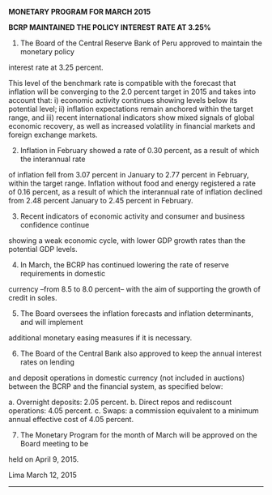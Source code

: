 **MONETARY PROGRAM FOR MARCH 2015**

**BCRP MAINTAINED THE POLICY INTEREST RATE AT 3.25%**

1. The Board of the Central Reserve Bank of Peru approved to maintain the monetary policy

interest rate at 3.25 percent.

This level of the benchmark rate is compatible with the forecast that inflation will be
converging to the 2.0 percent target in 2015 and takes into account that: i) economic activity
continues showing levels below its potential level; ii) inflation expectations remain anchored
within the target range, and iii) recent international indicators show mixed signals of global
economic recovery, as well as increased volatility in financial markets and foreign exchange
markets.

2. Inflation in February showed a rate of 0.30 percent, as a result of which the interannual rate

of inflation fell from 3.07 percent in January to 2.77 percent in February, within the target
range. Inflation without food and energy registered a rate of 0.16 percent, as a result of
which the interannual rate of inflation declined from 2.48 percent January to 2.45 percent in
February.

3. Recent indicators of economic activity and consumer and business confidence continue

showing a weak economic cycle, with lower GDP growth rates than the potential GDP levels.

4. In March, the BCRP has continued lowering the rate of reserve requirements in domestic

currency –from 8.5 to 8.0 percent– with the aim of supporting the growth of credit in soles.

5. The Board oversees the inflation forecasts and inflation determinants, and will implement

additional monetary easing measures if it is necessary.

6. The Board of the Central Bank also approved to keep the annual interest rates on lending

and deposit operations in domestic currency (not included in auctions) between the BCRP
and the financial system, as specified below:

a. Overnight deposits: 2.05 percent.
b. Direct repos and rediscount operations: 4.05 percent.
c. Swaps: a commission equivalent to a minimum annual effective cost of 4.05 percent.

7. The Monetary Program for the month of March will be approved on the Board meeting to be

held on April 9, 2015.

Lima March 12, 2015


-----

